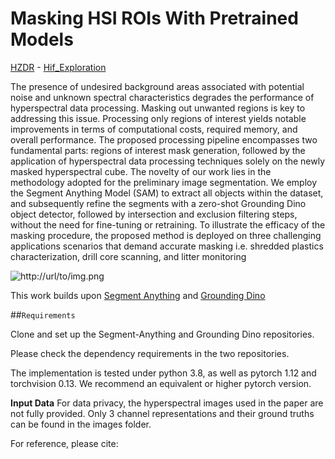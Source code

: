 # Masking HSI ROIs With Pretrained Models
[HZDR](https://hzdr.de) - [Hif_Exploration](https://www.iexplo.space/)

The presence of undesired background areas associated with potential noise and unknown spectral characteristics degrades the performance of hyperspectral data processing. Masking out unwanted regions is key to addressing this issue. Processing only regions of interest yields notable improvements in terms of computational costs, required memory, and overall performance.
The proposed processing pipeline encompasses two fundamental parts: regions of interest mask generation, followed by the application of hyperspectral data processing techniques solely on the newly masked hyperspectral cube. The novelty of our work lies in the methodology adopted for the preliminary image segmentation. We employ the Segment Anything Model (SAM) to extract all objects within the dataset, and subsequently refine the segments with a zero-shot Grounding Dino object detector, followed by intersection and exclusion filtering steps, without the need for fine-tuning or retraining. To illustrate the efficacy of the masking procedure, the proposed method is deployed on three challenging applications scenarios that demand accurate masking i.e. shredded plastics characterization, drill core scanning, and litter monitoring

![http://url/to/img.png](https://github.com/Elias-Arbash/Masking/blob/main/assets/Whispers.png)

This work builds upon [Segment Anything](https://github.com/facebookresearch/segment-anything) and [Grounding Dino](https://github.com/facebookresearch/segment-anything)

##``Requirements``

Clone and set up the Segment-Anything and Grounding Dino repositories.

Please check the dependency requirements in the two repositories.

The implementation is tested under python 3.8, as well as pytorch 1.12 and torchvision 0.13. We recommend an equivalent or higher pytorch version.

**Input Data**
For data privacy, the hyperspectral images used in the paper are not fully provided. Only 3 channel representations and their ground truths can be found in the images folder.

For reference, please cite:
